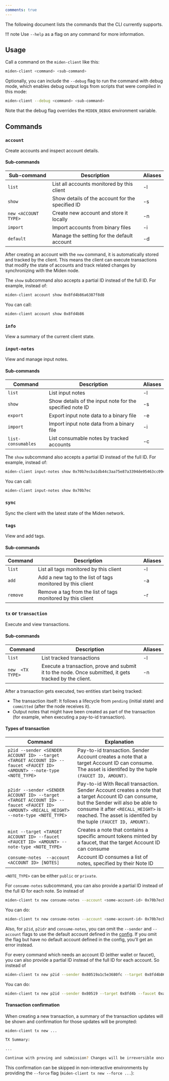 ```yaml
---
comments: true
---
```


The following document lists the commands that the CLI currently supports. 

!!! note
    Use `--help` as a flag on any command for more information.

## Usage

Call a command on the `miden-client` like this:

```sh
miden-client <command> <sub-command>
```

Optionally, you can include the `--debug` flag to run the command with debug mode, which enables debug output logs from scripts that were compiled in this mode:

```sh
miden-client --debug <command> <sub-command>
```

Note that the debug flag overrides the `MIDEN_DEBUG` environment variable.

## Commands

### `account` 

Create accounts and inspect account details.

#### Sub-commands

| Sub-command | Description                                         | Aliases |
|---------|-----------------------------------------------------|---------|
| `list`    | List all accounts monitored by this client         | -l      |
| `show`    | Show details of the account for the specified ID   | -s      |
| `new <ACCOUNT TYPE>`  | Create new account and store it locally  | -n      |
| `import`  | Import accounts from binary files | -i      |
| `default`  | Manage the setting for the default account | -d      |

After creating an account with the `new` command, it is automatically stored and tracked by the client. This means the client can execute transactions that modify the state of accounts and track related changes by synchronizing with the Miden node.

The `show` subcommand also accepts a partial ID instead of the full ID. For example, instead of:

```sh
miden-client account show 0x8fd4b86a6387f8d8
```

You can call:

```sh
miden-client account show 0x8fd4b86
```

### `info`

View a summary of the current client state.

### `input-notes` 

View and manage input notes. 

#### Sub-commands

| Command           | Description                                                 | Aliases |
|-------------------|-------------------------------------------------------------|---------|
| `list`            | List input notes                                            | -l      |
| `show`            | Show details of the input note for the specified note ID    | -s      |
| `export`          | Export input note data to a binary file                     | -e      |
| `import`          | Import input note data from a binary file                   | -i      |
| `list-consumables`| List consumable notes by tracked accounts                   | -c      |

The `show` subcommand also accepts a partial ID instead of the full ID. For example, instead of:

```sh
miden-client input-notes show 0x70b7ecba1db44c3aa75e87a3394de95463cc094d7794b706e02a9228342faeb0 
```

You can call:

```sh
miden-client input-notes show 0x70b7ec
```

### `sync`

Sync the client with the latest state of the Miden network.

### `tags`

View and add tags.

#### Sub-commands

| Command | Description                                              | Aliases |
|---------|----------------------------------------------------------|---------|
| `list`    | List all tags monitored by this client                   | -l      |
| `add`     | Add a new tag to the list of tags monitored by this client | -a      |
| `remove`  | Remove a tag from the list of tags monitored by this client | -r      |

### `tx` or `transaction`

Execute and view transactions.

#### Sub-commands

| Command | Description                                              | Aliases |
|---------|----------------------------------------------------------|---------|
| `list`  | List tracked transactions                                | -l      |
| `new  <TX TYPE>` | Execute a transaction, prove and submit it to the node. Once submitted, it gets tracked by the client.   | -n      |

After a transaction gets executed, two entities start being tracked:

- The transaction itself: It follows a lifecycle from `pending` (initial state) and `committed` (after the node receives it).
- Output notes that might have been created as part of the transaction (for example, when executing a pay-to-id transaction).

#### Types of transaction

| Command         | Explanation                                                                                                       |
|-----------------|-------------------------------------------------------------------------------------------------------------------|
| `p2id --sender <SENDER ACCOUNT ID> --target <TARGET ACCOUNT ID> --faucet <FAUCET ID> <AMOUNT> --note-type <NOTE_TYPE>`            | Pay-to-id transaction. Sender Account creates a note that a target Account ID can consume. The asset is identifed by the tuple `(FAUCET ID, AMOUNT)`. |
| `p2idr --sender <SENDER ACCOUNT ID> --target <TARGET ACCOUNT ID> --faucet <FAUCET ID> <AMOUNT> <RECALL_HEIGHT> --note-type <NOTE_TYPE>`            | Pay-to-id With Recall transaction. Sender Account creates a note that a target Account ID can consume, but the Sender will also be able to consume it after `<RECALL_HEIGHT>` is reached. The asset is identifed by the tuple `(FAUCET ID, AMOUNT)`. |
| `mint --target <TARGET ACCOUNT ID> --faucet <FAUCET ID> <AMOUNT> --note-type <NOTE_TYPE>`           | Creates a note that contains a specific amount tokens minted by a faucet, that the target Account ID can consume|
| `consume-notes  --account <ACCOUNT ID> [NOTES]`  | Account ID consumes a list of notes, specified by their Note ID |

`<NOTE_TYPE>` can be either `public` or `private`.

For `consume-notes` subcommand, you can also provide a partial ID instead of the full ID for each note. So instead of 

```sh
miden-client tx new consume-notes --account <some-account-id> 0x70b7ecba1db44c3aa75e87a3394de95463cc094d7794b706e02a9228342faeb0 0x80b7ecba1db44c3aa75e87a3394de95463cc094d7794b706e02a9228342faeb0
``` 

You can do: 

```sh
miden-client tx new consume-notes --account <some-account-id> 0x70b7ecb 0x80b7ecb
```

Also, for `p2id`, `p2idr` and `consume-notes`, you can omit the `--sender` and `--account` flags to use the default account defined in the [config](./cli-config.md). If you omit the flag but have no default account defined in the config, you'll get an error instead.

For every command which needs an account ID (either wallet or faucet), you can also provide a partial ID instead of the full ID for each account. So instead of

```sh
miden-client tx new p2id --sender 0x80519a1c5e3680fc --target 0x8fd4b86a6387f8d8 --faucet 0xa99c5c8764d4e011 100
```

You can do:

```sh
miden-client tx new p2id --sender 0x80519 --target 0x8fd4b --faucet 0xa99c5 100
```

#### Transaction confirmation

When creating a new transaction, a summary of the transaction updates will be shown and confirmation for those updates will be prompted:

```sh
miden-client tx new ...

TX Summary:

...

Continue with proving and submission? Changes will be irreversible once the proof is finalized on the rollup (Y/N)
```

This confirmation can be skipped in non-interactive environments by providing the `--force` flag (`miden-client tx new --force ...`):
